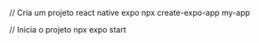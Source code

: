 // Cria um projeto react native expo
npx create-expo-app my-app

// Inicia o projeto
npx expo start

